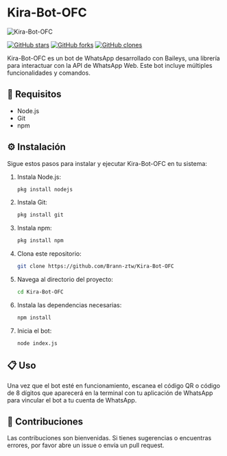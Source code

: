 # Kira-Bot-OFC

![Kira-Bot-OFC](https://file.io/aach1x2O6IcM)

[![GitHub stars](https://img.shields.io/github/stars/Brann-ztw/Kira-Bot-OFC.svg?style=social&label=Star&maxAge=2592000)](https://GitHub.com/Brann-ztw/Kira-Bot-OFC/stargazers/)
[![GitHub forks](https://img.shields.io/github/forks/Brann-ztw/Kira-Bot-OFC.svg?style=social&label=Fork&maxAge=2592000)](https://GitHub.com/Brann-ztw/Kira-Bot-OFC/network/)
[![GitHub clones](https://img.shields.io/badge/dynamic/json?color=success&label=Clones&query=count&url=https://github.com/Brann-ztw/Kira-Bot-OFC/clone-count.json)](https://github.com/Brann-ztw/Kira-Bot-OFC)

Kira-Bot-OFC es un bot de WhatsApp desarrollado con Baileys, una librería para interactuar con la API de WhatsApp Web. Este bot incluye múltiples funcionalidades y comandos.

## 🚀 Requisitos

- Node.js
- Git
- npm

## ⚙️ Instalación

Sigue estos pasos para instalar y ejecutar Kira-Bot-OFC en tu sistema:

1. Instala Node.js:
    ```sh
    pkg install nodejs
    ```

2. Instala Git:
    ```sh
    pkg install git
    ```

3. Instala npm:
    ```sh
    pkg install npm
    ```

4. Clona este repositorio:
    ```sh
    git clone https://github.com/Brann-ztw/Kira-Bot-OFC
    ```

5. Navega al directorio del proyecto:
    ```sh
    cd Kira-Bot-OFC
    ```

6. Instala las dependencias necesarias:
    ```sh
    npm install
    ```

7. Inicia el bot:
    ```sh
    node index.js
    ```

## 📋 Uso

Una vez que el bot esté en funcionamiento, escanea el código QR o código de 8 dígitos que aparecerá en la terminal con tu aplicación de WhatsApp para vincular el bot a tu cuenta de WhatsApp.

## 🤝 Contribuciones

Las contribuciones son bienvenidas. Si tienes sugerencias o encuentras errores, por favor abre un issue o envía un pull request.